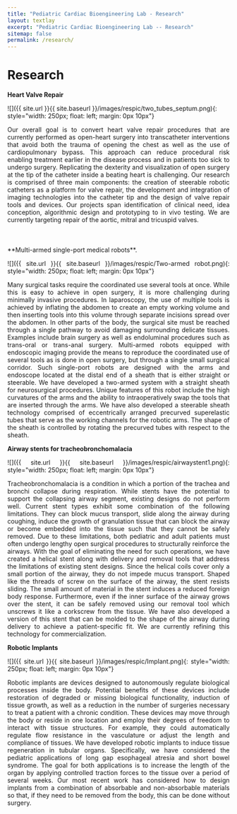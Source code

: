 ```yaml
---
title: "Pediatric Cardiac Bioengineering Lab - Research"
layout: textlay
excerpt: "Pediatric Cardiac Bioengineering Lab -- Research"
sitemap: false
permalink: /research/
---
```


# Research


**Heart Valve Repair** 

![]({{ site.url }}{{ site.baseurl }}/images/respic/two_tubes_septum.png){: style="width: 250px; float: left; margin: 0px  10px"}
<div align="justify">Our overall goal is to convert heart valve repair procedures that are currently performed as open-heart surgery into transcatheter interventions that avoid both the trauma of opening the chest as well as the use of cardiopulmonary bypass. This approach can reduce procedural risk enabling treatment earlier in the disease process and in patients too sick to undergo surgery. Replicating the dexterity and visualization of open surgery at the tip of the catheter inside a beating heart is challenging. Our research is comprised of three main components: the creation of steerable robotic catheters as a platform for valve repair, the development and integration of imaging technologies into the catheter tip and the design of valve repair tools and devices. Our projects span identification of clinical need, idea conception, algorithmic design and prototyping to in vivo testing. We are currently targeting repair of the aortic, mitral and tricuspid valves.



<br />
<br />
<br />
<br />
**Multi-armed single-port medical robots**.

![]({{ site.url }}{{ site.baseurl }}/images/respic/Two-armed robot.png){: style="width: 250px; float: left; margin: 0px  10px"}
<div align="justify">Many surgical tasks require the coordinated use several tools at once. While this is easy to achieve in open surgery, it is more challenging during minimally invasive procedures. In laparoscopy, the use of multiple tools is achieved by inflating the abdomen to create an empty working volume and then inserting tools into this volume through separate incisions spread over the abdomen. In other parts of the body, the surgical site must be reached through a single pathway to avoid damaging surrounding delicate tissues. Examples include brain surgery as well as endoluminal procedures such as trans-oral or trans-anal surgery. Multi-armed robots equipped with endoscopic imaging provide the means to reproduce the coordinated use of several tools as is done in open surgery, but through a single small surgical corridor. Such single-port robots are designed with the arms and endoscope located at the distal end of a sheath that is either straight or steerable. We have developed a two-armed system with a straight sheath for neurosurgical procedures. Unique features of this robot include the high curvatures of the arms and the ability to intraoperatively swap the tools that are inserted through the arms. We have also developed a steerable sheath technology comprised of eccentrically arranged precurved superelastic tubes that serve as the working channels for the robotic arms. The shape of the sheath is controlled by rotating the precurved tubes with respect to the sheath.

<br />

**Airway stents for tracheobronchomalacia** 

![]({{ site.url }}{{ site.baseurl }}/images/respic/airwaystent1.png){: style="width: 250px; float: left; margin: 0px  10px"}
<div align="justify">Tracheobronchomalacia is a condition in which a portion of the trachea and bronchi collapse during respiration. While stents have the potential to support the collapsing airway segment, existing designs do not perform well. Current stent types exhibit some combination of the following limitations. They can block mucus transport, slide along the airway during coughing, induce the growth of granulation tissue that can block the airway or become embedded into the tissue such that they cannot be safely removed. Due to these limitations, both pediatric and adult patients must often undergo lengthy open surgical procedures to structurally reinforce the airways. With the goal of eliminating the need for such operations, we have created a helical stent along with delivery and removal tools that address the limitations of existing stent designs. Since the helical coils cover only a small portion of the airway, they do not impede mucus transport. Shaped like the threads of screw on the surface of the airway, the stent resists sliding. The small amount of material in the stent induces a reduced foreign body response. Furthermore, even if the inner surface of the airway grows over the stent, it can be safely removed using our removal tool which unscrews it like a corkscrew from the tissue. We have also developed a version of this stent that can be molded to the shape of the airway during delivery to achieve a patient-specific fit. We are currently refining this technology for commercialization. 

<br />

**Robotic Implants** 

![]({{ site.url }}{{ site.baseurl }}/images/respic/Implant.png){: style="width: 250px; float: left; margin: 0px  10px"}
<div align="justify">Robotic implants are devices designed to autonomously regulate biological processes inside the body. Potential benefits of these devices include restoration of degraded or missing biological functionality, induction of tissue growth, as well as a reduction in the number of surgeries necessary to treat a patient with a chronic condition. These devices may move through the body or reside in one location and employ their degrees of freedom to interact with tissue structures. For example, they could automatically regulate flow resistance in the vasculature or adjust the length and compliance of tissues. We have developed robotic implants to induce tissue regeneration in tubular organs. Specifically, we have considered the pediatric applications of long gap esophageal atresia and short bowel syndrome. The goal for both applications is to increase the length of the organ by applying controlled traction forces to the tissue over a period of several weeks. Our most recent work has considered how to design implants from a combination of absorbable and non-absorbable materials so that, if they need to be removed from the body, this can be done without surgery.
